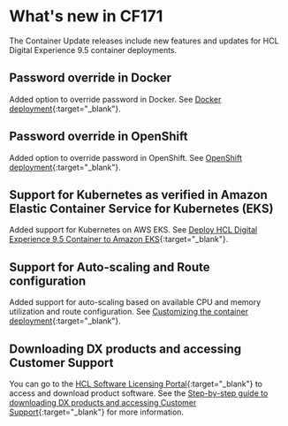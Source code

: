 # What's new in CF171

The Container Update releases include new features and updates for HCL Digital Experience 9.5 container deployments.

## Password override in Docker

Added option to override password in Docker. See [Docker deployment](https://help.hcltechsw.com/digital-experience/9.5/containerization/docker.html){:target="_blank"}<!-- (../containerization/docker.md#ul_ljm_44t_bkb) -->.

## Password override in OpenShift

Added option to override password in OpenShift. See [OpenShift deployment](https://help.hcltechsw.com/digital-experience/9.5/containerization/openshift.html){:target="_blank"}<!-- (../containerization/openshift.md) -->.

## Support for Kubernetes as verified in Amazon Elastic Container Service for Kubernetes \(EKS\)

Added support for Kubernetes on AWS EKS. See [Deploy HCL Digital Experience 9.5 Container to Amazon EKS](https://help.hcltechsw.com/digital-experience/9.5/containerization/kubernetes_eks.html){:target="_blank"}<!-- (../containerization/kubernetes_eks.md) -->.

## Support for Auto-scaling and Route configuration

Added support for auto-scaling based on available CPU and memory utilization and route configuration. See [Customizing the container deployment](https://help.hcltechsw.com/digital-experience/9.5/containerization/customizing_container_deployment.html){:target="_blank"}<!-- (../containerization/customizing_container_deployment.md) -->.

## Downloading DX products and accessing Customer Support

You can go to the [HCL Software Licensing Portal](https://www.hcltech.com/software/support/release){:target="_blank"} to access and download product software. See the [Step-by-step guide to downloading DX products and accessing Customer Support](https://support.hcltechsw.com/csm?id=kb_article&sysparm_article=KB0077878){:target="_blank"} for more information.


<!-- ???info "Related information:"
    - [Docker deployment](../containerization/docker.md#ul_ljm_44t_bkb)
    - [OpenShift deployment](../containerization/openshift.md)
    - [Deploy HCL Digital Experience 9.5 Container to Amazon EKS](../containerization/kubernetes_eks.md)
    - [Customizing the container deployment](../containerization/customizing_container_deployment.md)
    - [HCL Software Licensing Portal](https://www.hcltech.com/software/support/release)
    - [Step-by-step guide to downloading DX products and accessing Customer Support](https://support.hcltechsw.com/csm?id=kb_article&sysparm_article=KB0077878)
 -->
